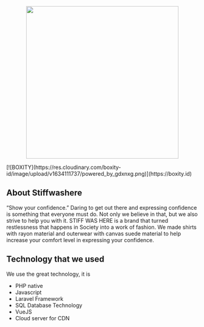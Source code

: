 <p align="center"><a href="https://stiffwashere.id" target="_blank"><img src="https://res.cloudinary.com/boxity-id/image/upload/v1634100442/client/stiffwashere/putih_aat9mb.png" width="400"></a></p>
[![BOXITY](https://res.cloudinary.com/boxity-id/image/upload/v1634111737/powered_by_gdxnxg.png)](https://boxity.id)

## About Stiffwashere

“Show your confidence.” Daring to get out there and expressing confidence is something that everyone must do. Not only we believe in that, but we also strive to help you with it. STIFF WAS HERE is a brand that turned restlessness that happens in Society into a work of fashion. We made shirts with rayon material and outerwear with canvas suede material to help increase your comfort level in expressing your confidence. 

## Technology that we used
We use the great technology, it is
- PHP native
- Javascript
- Laravel Framework
- SQL Database Technology
- VueJS
- Cloud server for CDN 
